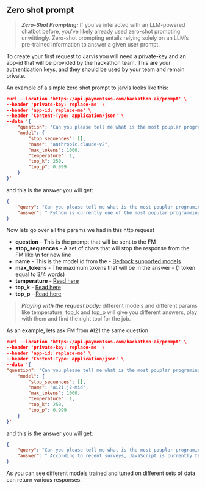## Zero shot prompt


> **_Zero-Shot Prompting:_** If you’ve interacted with an LLM-powered chatbot before, you’ve likely already used zero-shot prompting unwittingly. Zero-shot prompting entails relying solely on an LLM’s pre-trained information to answer a given user prompt.

To create your first request to Jarvis you will need a private-key and an app-id that will be provided by the hackathon
team. This are your authentication keys, and they should be used by your team and remain private.

An example of a simple zero shot prompt to jarvis looks like this:


```json
curl --location 'https://api.paymentsos.com/hackathon-ai/prompt' \
--header 'private-key: replace-me' \
--header 'app-id: replace-me' \
--header 'Content-Type: application/json' \
--data '{
    "question": "Can you please tell me what is the most pouplar programing language, please provide short answer",
    "model": {
        "stop_sequences": [],
        "name": "anthropic.claude-v2",
        "max_tokens": 1000,
        "temperature": 1,
        "top_k": 250,
        "top_p": 0.999
    }
}'
```

and this is the answer you will get:
```json
{
    "query": "Can you please tell me what is the most pouplar programing language, please provide short answer",
    "answer": " Python is currently one of the most popular programming languages."
}
```

Now lets go over all the params we had in this http request  
* **question** - This is the prompt that will be sent to the FM  
* **stop_sequences** - A set of chars that will stop the response from the FM like \n for new line 
* **name** - This is the model id from the - [Bedrock supported models](./bedrock.md)  
* **max_tokens** - The maximum tokens that will be in the answer - (1 token equal to 3/4 words)  
* **temperature** - [Read here](https://docs.ai21.com/docs/sampling-from-language-models#%EF%B8%8F-temperature)   
* **top_k** - [Read here](https://docs.ai21.com/docs/sampling-from-language-models#-topk)  
* **top_p** - [Read here](https://docs.ai21.com/docs/sampling-from-language-models#-topp)  


> **_Playing with the request body:_** different models and different params like temperature, top_k and top_p will give you different answers, play with them and find the right tool for the job.


As an example, lets ask FM from AI21 the same question
```json
curl --location 'https://api.paymentsos.com/hackathon-ai/prompt' \
--header 'private-key: replace-me' \
--header 'app-id: replace-me' \
--header 'Content-Type: application/json' \
--data '{
"question": "Can you please tell me what is the most pouplar programing language, please provide short answer",
    "model": {
        "stop_sequences": [],
        "name": "ai21.j2-mid",
        "max_tokens": 1000,
        "temperature": 1,
        "top_k": 250,
        "top_p": 0.999
    }
}'
```

and this is the answer you will get:
```json
{
    "query": "Can you please tell me what is the most pouplar programing language, please provide short answer",
    "answer": " According to recent surveys, JavaScript is currently the most popular programming language among developers."
}
```

As you can see different models trained and tuned on different sets of data can return various responses. 
